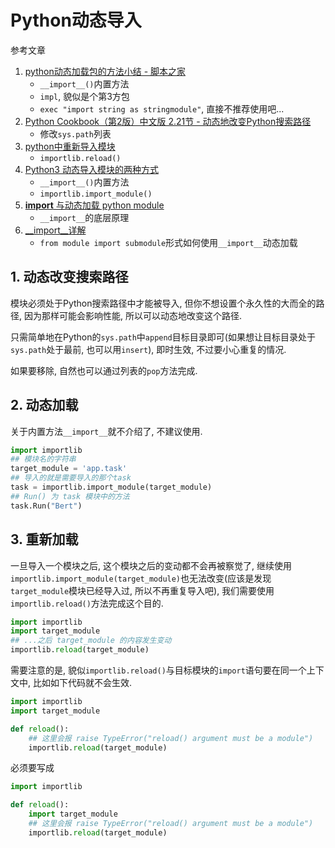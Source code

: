 # Python动态导入

参考文章

1. [python动态加载包的方法小结 - 脚本之家](http://www.jb51.net/article/82586.htm)
    - `__import__()`内置方法
    - `impl`, 貌似是个第3方包
    - `exec "import string as stringmodule"`, 直接不推荐使用吧...
2. [Python Cookbook（第2版）中文版 2.21节 - 动态地改变Python搜索路径](http://blog.csdn.net/luyafei_89430/article/details/9240603)
    - 修改`sys.path`列表
3. [python中重新导入模块](https://blog.csdn.net/fldx/article/details/89175051)
    - `importlib.reload()`
4. [Python3 动态导入模块的两种方式](https://www.cnblogs.com/bert227/p/9786784.html)
    - `__import__()`内置方法
    - `importlib.import_module()`
5. [__import__ 与动态加载 python module](http://python.jobbole.com/87492/)
    - `__import__`的底层原理
6. [__import__详解](https://www.jianshu.com/p/e7ee9b2c83b9)
    - `from module import submodule`形式如何使用`__import__`动态加载

## 1. 动态改变搜索路径

模块必须处于Python搜索路径中才能被导入, 但你不想设置个永久性的大而全的路径, 因为那样可能会影响性能, 所以可以动态地改变这个路径. 

只需简单地在Python的`sys.path`中`append`目标目录即可(如果想让目标目录处于`sys.path`处于最前, 也可以用`insert`), 即时生效, 不过要小心重复的情况.

如果要移除, 自然也可以通过列表的`pop`方法完成.

## 2. 动态加载

关于内置方法`__import__`就不介绍了, 不建议使用.

```py
import importlib
## 模块名的字符串
target_module = 'app.task' 
## 导入的就是需要导入的那个task
task = importlib.import_module(target_module) 
## Run() 为 task 模块中的方法
task.Run("Bert") 
```

## 3. 重新加载

一旦导入一个模块之后, 这个模块之后的变动都不会再被察觉了, 继续使用`importlib.import_module(target_module)`也无法改变(应该是发现`target_module`模块已经导入过, 所以不再重复导入吧), 我们需要使用`importlib.reload()`方法完成这个目的.

```py
import importlib
import target_module
## ...之后 target_module 的内容发生变动
importlib.reload(target_module)
```

需要注意的是, 貌似`importlib.reload()`与目标模块的`import`语句要在同一个上下文中, 比如如下代码就不会生效.

```py
import importlib
import target_module

def reload():
    ## 这里会报 raise TypeError("reload() argument must be a module")
    importlib.reload(target_module)
```

必须要写成

```py
import importlib

def reload():
    import target_module
    ## 这里会报 raise TypeError("reload() argument must be a module")
    importlib.reload(target_module)
```
